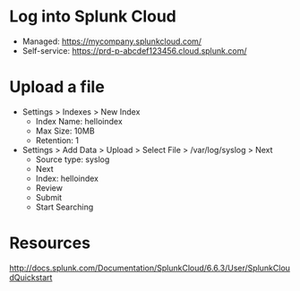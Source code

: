 # Log into Splunk Cloud
- Managed: https://mycompany.splunkcloud.com/
- Self-service: https://prd-p-abcdef123456.cloud.splunk.com/

# Upload a file
- Settings > Indexes > New Index
    - Index Name: helloindex
    - Max Size: 10MB
    - Retention: 1
- Settings > Add Data > Upload > Select File > /var/log/syslog > Next
    - Source type: syslog
    - Next
    - Index: helloindex
    - Review
    - Submit
    - Start Searching     
   
# Resources
http://docs.splunk.com/Documentation/SplunkCloud/6.6.3/User/SplunkCloudQuickstart